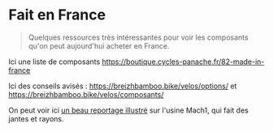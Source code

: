 # Fait en France

> Quelques ressources très intéressantes pour voir les composants qu'on peut aujourd'hui acheter en France.

Ici une liste de composants https://boutique.cycles-panache.fr/82-made-in-france

Ici des conseils avisés : https://breizhbamboo.bike/velos/options/ et https://breizhbamboo.bike/velos/composants/

On peut voir ici [un beau reportage illustré](https://www.vojomag.com/mach-1-visite-made-in-france-meconnu/) sur l'usine Mach1, qui fait des jantes et rayons.


